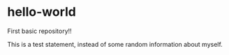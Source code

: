 # hello-world
First basic repository!!

This is a test statement, instead of some random information about myself.
